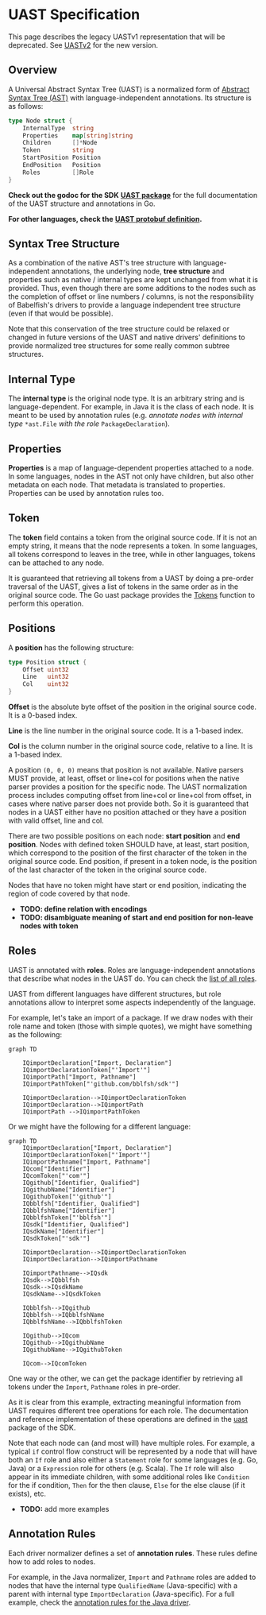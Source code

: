 # UAST Specification

This page describes the legacy UASTv1 representation that will be deprecated.
See [UASTv2](./uast-v2.md) for the new version.

## Overview

A Universal Abstract Syntax Tree \(UAST\) is a normalized form of [Abstract Syntax Tree \(AST\)](https://en.wikipedia.org/wiki/Abstract_syntax_tree) with language-independent annotations. Its structure is as follows:

```go
type Node struct {
    InternalType  string
    Properties    map[string]string
    Children      []*Node
    Token         string
    StartPosition Position
    EndPosition   Position
    Roles         []Role
}
```

**Check out the godoc for the SDK** [**UAST package**](https://godoc.org/gopkg.in/bblfsh/sdk.v2/uast) for the full documentation of the UAST structure and annotations in Go.

**For other languages, check the** [**UAST protobuf definition**](https://github.com/bblfsh/sdk/blob/94e3b212553e761677da180f321d9a7a60ebec5f/uast/generated.proto)**.**

## Syntax Tree Structure

As a combination of the native AST's tree structure with language-independent annotations, the underlying node, **tree structure** and properties such as native / internal types are kept unchanged from what it is provided. Thus, even though there are some additions to the nodes such as the completion of offset or line numbers / columns, is not the responsibility of Babelfish's drivers to provide a language independent tree structure \(even if that would be possible\).

Note that this conservation of the tree structure could be relaxed or changed in future versions of the UAST and native drivers' definitions to provide normalized tree structures for some really common subtree structures.

## Internal Type

The **internal type** is the original node type. It is an arbitrary string and is language-dependent. For example, in Java it is the class of each node. It is meant to be used by annotation rules \(e.g. _annotate nodes with internal type_ `*ast.File` _with the role_ `PackageDeclaration`\).

## Properties

**Properties** is a map of language-dependent properties attached to a node. In some languages, nodes in the AST not only have children, but also other metadata on each node. That metadata is translated to properties. Properties can be used by annotation rules too.

## Token

The **token** field contains a token from the original source code. If it is not an empty string, it means that the node represents a token. In some languages, all tokens correspond to leaves in the tree, while in other languages, tokens can be attached to any node.

It is guaranteed that retrieving all tokens from a UAST by doing a pre-order traversal of the UAST, gives a list of tokens in the same order as in the original source code. The Go uast package provides the [Tokens](https://godoc.org/gopkg.in/bblfsh/sdk.v2/uast#Tokens) function to perform this operation.

## Positions

A **position** has the following structure:

```go
type Position struct {
    Offset uint32
    Line   uint32
    Col    uint32
}
```

**Offset** is the absolute byte offset of the position in the original source code. It is a 0-based index.

**Line** is the line number in the original source code. It is a 1-based index.

**Col** is the column number in the original source code, relative to a line. It is a 1-based index.

A position `(0, 0, 0)` means that position is not available. Native parsers MUST provide, at least, offset or line+col for positions when the native parser provides a position for the specific node. The UAST normalization process includes computing offset from line+col or line+col from offset, in cases where native parser does not provide both. So it is guaranteed that nodes in a UAST either have no position attached or they have a position with valid offset, line and col.

There are two possible positions on each node: **start position** and **end position**. Nodes with defined token SHOULD have, at least, start position, which correspond to the position of the first character of the token in the original source code. End position, if present in a token node, is the position of the last character of the token in the original source code.

Nodes that have no token might have start or end position, indicating the region of code covered by that node.

* **TODO: define relation with encodings**
* **TODO: disambiguate meaning of start and end position for non-leave nodes with token**

## Roles

UAST is annotated with **roles**. Roles are language-independent annotations that describe what nodes in the UAST do. You can check the [list of all roles](roles.md).

UAST from different languages have different structures, but role annotations allow to interpret some aspects independently of the language.

For example, let's take an import of a package. If we draw nodes with their role name and token \(those with simple quotes\), we might have something as the following:

```text
graph TD

    IQimportDeclaration["Import, Declaration"]
    IQimportDeclarationToken["'Import'"]
    IQimportPath["Import, Pathname"]
    IQimportPathToken["'github.com/bblfsh/sdk'"]

    IQimportDeclaration-->IQimportDeclarationToken
    IQimportDeclaration-->IQimportPath
    IQimportPath -->IQimportPathToken
```

Or we might have the following for a different language:

```text
graph TD
    IQimportDeclaration["Import, Declaration"]
    IQimportDeclarationToken["'Import'"]
    IQimportPathname["Import, Pathname"]
    IQcom["Identifier"]
    IQcomToken["'com'"]
    IQgithub["Identifier, Qualified"]
    IQgithubName["Identifier"]
    IQgithubToken["'github'"]
    IQbblfsh["Identifier, Qualified"]
    IQbblfshName["Identifier"]
    IQbblfshToken["'bblfsh'"]
    IQsdk["Identifier, Qualified"]
    IQsdkName["Identifier"]
    IQsdkToken["'sdk'"]

    IQimportDeclaration-->IQimportDeclarationToken
    IQimportDeclaration-->IQimportPathname

    IQimportPathname-->IQsdk
    IQsdk-->IQbblfsh
    IQsdk-->IQsdkName
    IQsdkName-->IQsdkToken

    IQbblfsh-->IQgithub
    IQbblfsh-->IQbblfshName
    IQbblfshName-->IQbblfshToken

    IQgithub-->IQcom
    IQgithub-->IQgithubName
    IQgithubName-->IQgithubToken

    IQcom-->IQcomToken
```

One way or the other, we can get the package identifier by retrieving all tokens under the `Import`, `Pathname` roles in pre-order.

As it is clear from this example, extracting meaningful information from UAST requires different tree operations for each role. The documentation and reference implementation of these operations are defined in the [uast](http://godoc.org/gopkg.in/bblfsh/sdk.v2/uast/) package of the SDK.

Note that each node can \(and most will\) have multiple roles. For example, a typical `if` control flow construct will be represented by a node that will have both an `If` role and also either a `Statement` role for some languages \(e.g. Go, Java\) or a `Expression` role for others \(e.g. Scala\). The `If` role will also appear in its immediate children, with some additional roles like `Condition` for the if condition, `Then` for the then clause, `Else` for the else clause \(if it exists\), etc.

* **TODO:** add more examples

## Annotation Rules

Each driver normalizer defines a set of **annotation rules**. These rules define how to add roles to nodes.

For example, in the Java normalizer, `Import` and `Pathname` roles are added to nodes that have the internal type `QualifiedName` \(Java-specific\) with a parent with internal type `ImportDeclaration` \(Java-specific\). For a full example, check the [annotation rules for the Java driver](https://godoc.org/github.com/bblfsh/java-driver/driver/normalizer#pkg-variables).

